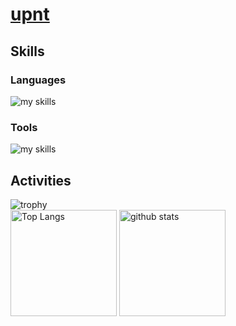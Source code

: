 # [upnt](https://upnt.github.io/Homepage/)

## Skills
### Languages
<img alt="my skills" src="https://skillicons.dev/icons?theme=dark&perline=8&i=python,c,cpp,java,lua,go,html,css" />

### Tools
<img alt="my skills" src="https://skillicons.dev/icons?theme=dark&perline=8&i=cmake,docker,git,github,vim,neovim,vscode" />

## Activities

<img alt="trophy" src="https://github-profile-trophy.vercel.app/?username=upnt&theme=onedark" />

<div align="left"> 
  <img alt="Top Langs" height="170px" src="https://github-readme-stats.vercel.app/api?username=upnt&theme=dracula&layout=compact" />
  <img alt="github stats" height="170px" src="https://github-readme-stats.vercel.app/api/top-langs/?username=upnt&theme=dracula&layout=compact" />
</div>
